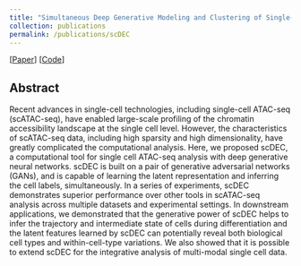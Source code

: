 ```yaml
---
title: "Simultaneous Deep Generative Modeling and Clustering of Single-cell Genomic Data" 
collection: publications
permalink: /publications/scDEC
---
```

[[Paper](https://www.biorxiv.org/content/10.1101/2020.08.17.254730v1.abstract)] [[Code](https://github.com/kimmo1019/scDEC)] 

## Abstract
Recent advances in single-cell technologies, including single-cell ATAC-seq (scATAC-seq), have enabled large-scale profiling of the chromatin accessibility landscape at the single cell level. However, the characteristics of scATAC-seq data, including high sparsity and high dimensionality, have greatly complicated the computational analysis. Here, we proposed scDEC, a computational tool for single cell ATAC-seq analysis with deep generative neural networks. scDEC is built on a pair of generative adversarial networks (GANs), and is capable of learning the latent representation and inferring the cell labels, simultaneously. In a series of experiments, scDEC demonstrates superior performance over other tools in scATAC-seq analysis across multiple datasets and experimental settings. In downstream applications, we demonstrated that the generative power of scDEC helps to infer the trajectory and intermediate state of cells during differentiation and the latent features learned by scDEC can potentially reveal both biological cell types and within-cell-type variations. We also showed that it is possible to extend scDEC for the integrative analysis of multi-modal single cell data.
